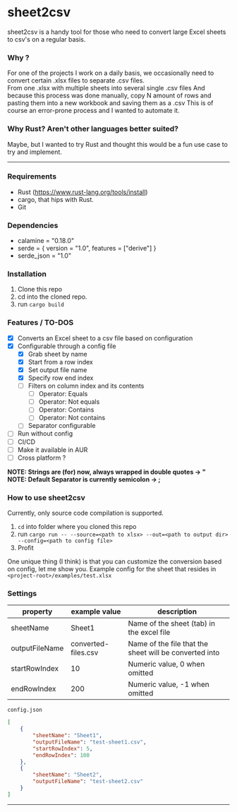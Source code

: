 # sheet2csv

sheet2csv is a handy tool for those who need to convert large Excel sheets to csv's on a regular basis.

### Why ?
For one of the projects I work on a daily basis, we occasionally need to convert certain .xlsx files to separate .csv files.   
From one .xlsx with multiple sheets into several single .csv files And because this process was done manually, copy N amount of rows and pasting them into a new workbook and saving them as a .csv This is of course an error-prone process and I wanted to automate it.

### Why Rust? Aren't other languages better suited?   
Maybe, but I wanted to try Rust and thought this would be a fun use case to try and implement.

---

### Requirements
 - Rust (https://www.rust-lang.org/tools/install)
 - cargo, that hips with Rust.
 - Git

### Dependencies
- calamine = "0.18.0"
- serde = { version = "1.0", features = ["derive"] }
- serde_json = "1.0"

### Installation

1. Clone this repo
2. cd into the cloned repo.
3. run `cargo build` 

### Features / TO-DOS
- [x] Converts an Excel sheet to a csv file based on configuration
- [x] Configurable through a config file  
   - [x] Grab sheet by name
   - [x] Start from a row index 
   - [x] Set output file name
   - [x] Specify row end index
   - [ ] Filters on column index and its contents
        - [ ] Operator: Equals
        - [ ] Operator: Not equals
        - [ ] Operator: Contains
        - [ ] Operator: Not contains
   - [ ] Separator configurable 
- [ ] Run without config
- [ ] CI/CD
- [ ] Make it available in AUR
- [ ] Cross platform ?

**NOTE: Strings are (for) now, always wrapped in double quotes -> "**   
**NOTE: Default Separator is currently semicolon -> ;**

### How to use sheet2csv

Currently, only source code compilation is supported.

1. `cd` into folder where you cloned this repo
2. run `cargo run -- --source=<path to xlsx> --out=<path to output dir> --config=<path to config file>`
3. Profit

One unique thing (I think) is that you can customize the conversion based on config, let me show you.
Example config for the sheet that resides in `<project-root>/examples/test.xlsx`  

### Settings

| property          | example value| description |
|--------------     |--------------|------------|
| sheetName         | Sheet1       | Name of the sheet (tab) in the excel file|
| outputFileName    | converted-files.csv      | Name of the file that the sheet will be converted into|
| startRowIndex     | 10           | Numeric value, 0 when omitted |
| endRowIndex       | 200          | Numeric value, -1 when omitted|

`config.json`
```json 
[
    {
        "sheetName": "Sheet1",
        "outputFileName": "test-sheet1.csv",
        "startRowIndex": 5,
        "endRowIndex": 100
    },
    {
        "sheetName": "Sheet2",
        "outputFileName": "test-sheet2.csv"
    }
]
```
---

